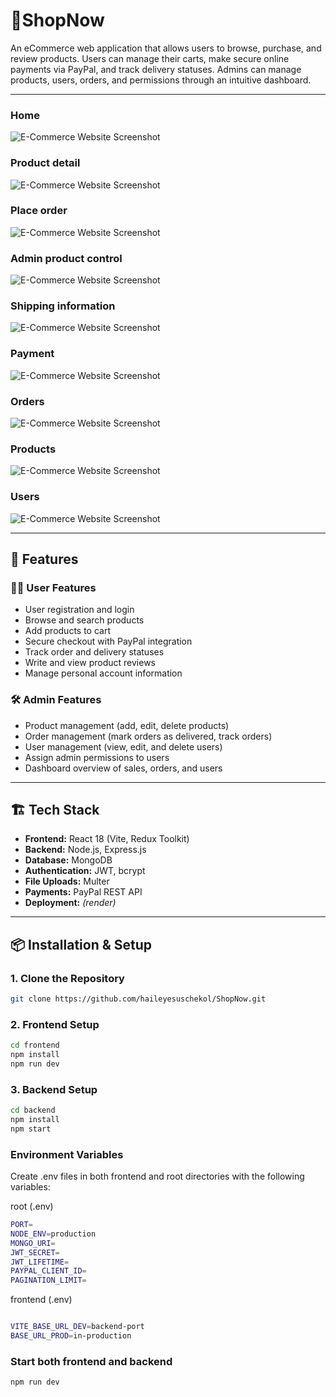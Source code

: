 # 🛒ShopNow

An eCommerce web application that allows users to browse, purchase, and review products. Users can manage their carts, make secure online payments via PayPal, and track delivery statuses. Admins can manage products, users, orders, and permissions through an intuitive dashboard.

---

### Home

![E-Commerce Website Screenshot](./screenshot/src6.png)

### Product detail

![E-Commerce Website Screenshot](./screenshot/src4.png)

### Place order

![E-Commerce Website Screenshot](./screenshot/src3.png)

### Admin product control

![E-Commerce Website Screenshot](./screenshot/src1.png)

### Shipping information

![E-Commerce Website Screenshot](./screenshot/src7.png)

### Payment

![E-Commerce Website Screenshot](./screenshot/src8.png)

### Orders

![E-Commerce Website Screenshot](./screenshot/src9.png)

### Products

![E-Commerce Website Screenshot](./screenshot/src2.png)

### Users

![E-Commerce Website Screenshot](./screenshot/src5.png)

---

## 🚀 Features

### 🧑‍💻 User Features

- User registration and login
- Browse and search products
- Add products to cart
- Secure checkout with PayPal integration
- Track order and delivery statuses
- Write and view product reviews
- Manage personal account information

### 🛠️ Admin Features

- Product management (add, edit, delete products)
- Order management (mark orders as delivered, track orders)
- User management (view, edit, and delete users)
- Assign admin permissions to users
- Dashboard overview of sales, orders, and users

---

## 🏗️ Tech Stack

- **Frontend:** React 18 (Vite, Redux Toolkit)
- **Backend:** Node.js, Express.js
- **Database:** MongoDB
- **Authentication:** JWT, bcrypt
- **File Uploads:** Multer
- **Payments:** PayPal REST API
- **Deployment:** _(render)_

---

## 📦 Installation & Setup

### 1. Clone the Repository

```bash
git clone https://github.com/haileyesuschekol/ShopNow.git
```

### 2. Frontend Setup

```bash
cd frontend
npm install
npm run dev
```

### 3. Backend Setup

```bash
cd backend
npm install
npm start
```

### Environment Variables

Create .env files in both frontend and root directories with the following variables:

root (.env)

```bash
PORT=
NODE_ENV=production
MONGO_URI=
JWT_SECRET=
JWT_LIFETIME=
PAYPAL_CLIENT_ID=
PAGINATION_LIMIT=
```

frontend (.env)

```bash

VITE_BASE_URL_DEV=backend-port
BASE_URL_PROD=in-production
```

### Start both frontend and backend

```bash
npm run dev
```
